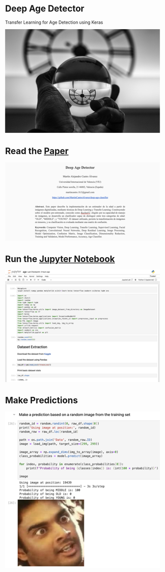 # Deep Age Detector
Transfer Learning for Age Detection using Keras

![wallpaper.jpg](wallpaper.jpg)

# Read the [Paper](paper.pdf)

![paper.png](paper.png)

# Run the [Jupyter Notebook](age.ipynb)

![notebook.png](notebook.png)

# Make Predictions

![prediction.png](prediction.png)
